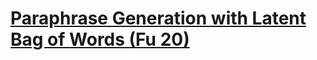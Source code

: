 # [Paraphrase Generation with Latent Bag of Words (Fu 20)](https://arxiv.org/pdf/2001.01941.pdf)



